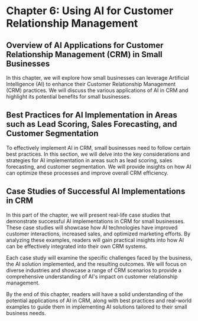 Chapter 6: Using AI for Customer Relationship Management
========================================================

Overview of AI Applications for Customer Relationship Management (CRM) in Small Businesses
------------------------------------------------------------------------------------------

In this chapter, we will explore how small businesses can leverage Artificial Intelligence (AI) to enhance their Customer Relationship Management (CRM) practices. We will discuss the various applications of AI in CRM and highlight its potential benefits for small businesses.

Best Practices for AI Implementation in Areas such as Lead Scoring, Sales Forecasting, and Customer Segmentation
----------------------------------------------------------------------------------------------------------------

To effectively implement AI in CRM, small businesses need to follow certain best practices. In this section, we will delve into the key considerations and strategies for AI implementation in areas such as lead scoring, sales forecasting, and customer segmentation. We will provide insights on how AI can optimize these processes and improve overall CRM efficiency.

Case Studies of Successful AI Implementations in CRM
----------------------------------------------------

In this part of the chapter, we will present real-life case studies that demonstrate successful AI implementations in CRM for small businesses. These case studies will showcase how AI technologies have improved customer interactions, increased sales, and optimized marketing efforts. By analyzing these examples, readers will gain practical insights into how AI can be effectively integrated into their own CRM systems.

Each case study will examine the specific challenges faced by the business, the AI solution implemented, and the resulting outcomes. We will focus on diverse industries and showcase a range of CRM scenarios to provide a comprehensive understanding of AI's impact on customer relationship management.

By the end of this chapter, readers will have a solid understanding of the potential applications of AI in CRM, along with best practices and real-world examples to guide them in implementing AI solutions tailored to their small business needs.
